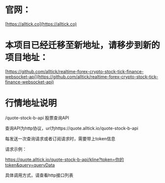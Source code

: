 # 官网：
[https://alltick.co](https://alltick.co)
# 本项目已经迁移至新地址，请移步到新的项目地址：
[https://github.com/alltick/realtime-forex-crypto-stock-tick-finance-websocket-api](https://github.com/alltick/realtime-forex-crypto-stock-tick-finance-websocket-api)


# 行情地址说明
/quote-stock-b-api    股票查询API

查询API为http协议，url为https://quote.alltick.io/quote-stock-b-api

每发送一次查询请求或者订阅请求时，需要带上token信息

请求示例：<br/>

https://quote.alltick.io/quote-stock-b-api/kline?token=你的token&query=queryData<br/>

具体调用方式，请查看http接口列表

